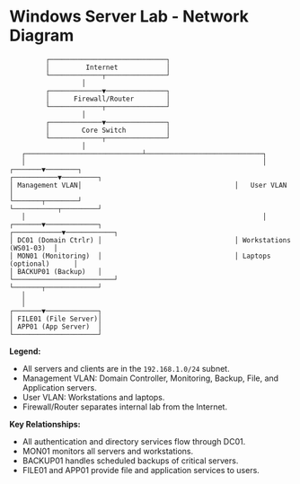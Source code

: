 
# Windows Server Lab - Network Diagram

```
         ┌─────────────────────────────┐
         │         Internet            │
         └─────────────┬───────────────┘
                  │
         ┌─────────────▼───────────────┐
         │      Firewall/Router        │
         └─────────────┬───────────────┘
                  │
         ┌─────────────▼───────────────┐
         │        Core Switch          │
         └─────────────┬───────────────┘
                  │
   ┌─────────────────────────────┴─────────────────────────────┐
   │                                                           │
┌───────▼────────┐                                      ┌───────────▼─────────┐
│ Management VLAN│                                      │   User VLAN         │
└───────┬────────┘                                      └───────────┬─────────┘
   │                                                           │
┌───────▼─────────────┐                                 ┌────────────▼────────────┐
│ DC01 (Domain Ctrlr) │                                 │ Workstations (WS01-03)  │
│ MON01 (Monitoring)  │                                 │ Laptops (optional)      │
│ BACKUP01 (Backup)   │                                 └─────────────────────────┘
└───────┬─────────────┘
   │
   │
┌───────▼─────────────┐
│ FILE01 (File Server)│
│ APP01 (App Server)  │
└─────────────────────┘
```

**Legend:**
- All servers and clients are in the `192.168.1.0/24` subnet.
- Management VLAN: Domain Controller, Monitoring, Backup, File, and Application servers.
- User VLAN: Workstations and laptops.
- Firewall/Router separates internal lab from the Internet.

**Key Relationships:**
- All authentication and directory services flow through DC01.
- MON01 monitors all servers and workstations.
- BACKUP01 handles scheduled backups of critical servers.
- FILE01 and APP01 provide file and application services to users.


